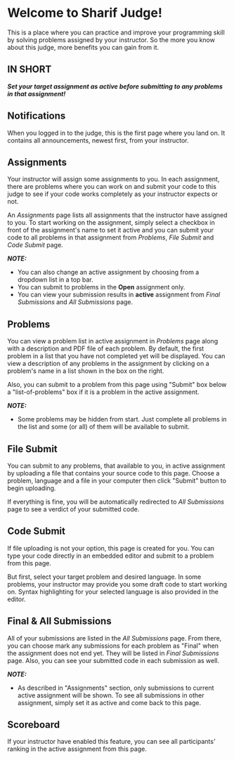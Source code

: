 # Welcome to Sharif Judge!

This is a place where you can practice and improve your programming skill by solving problems assigned by your instructor. So the more you know about this judge, more benefits you can gain from it.

## IN SHORT
___Set your target assignment as active before submitting to any problems in that assignment!___

## Notifications
When you logged in to the judge, this is the first page where you land on. It contains all announcements, newest first, from your instructor.

## Assignments
Your instructor will assign some assignments to you. In each assignment, there are problems where you can work on and submit your code to this judge to see if your code works completely as your instructor expects or not.

An _Assignments_ page lists all assignments that the instructor have assigned to you. To start working on the assignment, simply select a checkbox in front of the assignment's name to set it active and you can submit your code to all problems in that assignment from _Problems_, _File Submit_ and _Code Submit_ page.

___NOTE:___
* You can also change an active assignment by choosing from a dropdown list in a top bar.
* You can submit to problems in the __Open__ assignment only.
* You can view your submission results in __active__ assignment from _Final Submissions_ and _All Submissions_ page.

## Problems
You can view a problem list in active assignment in _Problems_ page along with a description and PDF file of each problem. By default, the first problem in a list that you have not completed yet will be displayed. You can view a description of any problems in the assignment by clicking on a problem's name in a list shown in the box on the right.

Also, you can submit to a problem from this page using "Submit" box below a "list-of-problems" box if it is a problem in the active assignment.

___NOTE:___
* Some problems may be hidden from start. Just complete all problems in the list and some (or all) of them will be available to submit.

## File Submit
You can submit to any problems, that available to you, in active assignment by uploading a file that contains your source code to this page. Choose a problem, language and a file in your computer then click "Submit" button to begin uploading.

If everything is fine, you will be automatically redirected to _All Submissions_ page to see a verdict of your submitted code.

## Code Submit
If file uploading is not your option, this page is created for you. You can type your code directly in an embedded editor and submit to a problem from this page.

But first, select your target problem and desired language. In some problems, your instructor may provide you some draft code to start working on. Syntax highlighting for your selected language is also provided in the editor.

## Final & All Submissions
All of your submissions are listed in the _All Submissions_ page. From there, you can choose mark any submissions for each problem as "Final" when the assignment does not end yet. They will be listed in _Final Submissions_ page. Also, you can see your submitted code in each submission as well.

___NOTE:___
* As described in "Assignments" section, only submissions to current active assignment will be shown. To see all submissions in other assignment, simply set it as active and come back to this page.


## Scoreboard
If your instructor have enabled this feature, you can see all participants' ranking in the active assignment from this page.